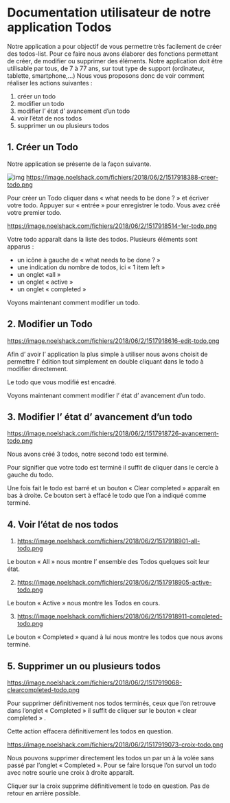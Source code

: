 # Documentation utilisateur de notre application Todos

Notre application a pour objectif de vous permettre très facilement de créer des todos-list.
Pour ce faire nous avons élaborer des fonctions permettant de créer, de modifier ou supprimer des éléments.
Notre application doit être utilisable par tous, de 7 à 77 ans, sur tout type de support (ordinateur, tablette, smartphone,…)
Nous vous proposons donc de voir comment réaliser les actions suivantes :
1. créer un todo
2. modifier un todo
3. modifier l’ état d’ avancement d’un todo
4. voir l’état de nos todos
5. supprimer un ou plusieurs  todos


## 1. Créer un Todo

Notre application se présente de la façon suivante.

![img](doc_utilisateur/creer_todo.png)
https://image.noelshack.com/fichiers/2018/06/2/1517918388-creer-todo.png

Pour créer un Todo cliquer dans « what needs to be done ? » et écriver votre todo.
Appuyer sur « entrée » pour enregistrer le todo.
Vous avez créé votre premier todo.

https://image.noelshack.com/fichiers/2018/06/2/1517918514-1er-todo.png

Votre todo apparaît dans la liste des todos.
Plusieurs éléments sont apparus :
+ un icône à gauche de « what needs to be done ? »
+ une indication du nombre de todos, ici « 1 item left »
+ un onglet «all »
+ un onglet « active »
+ un onglet « completed »

Voyons maintenant comment modifier un todo.


## 2. Modifier un Todo

https://image.noelshack.com/fichiers/2018/06/2/1517918616-edit-todo.png

Afin d’ avoir l’ application la plus simple à utiliser nous avons choisit de permettre l’ édition tout simplement en double cliquant dans le todo à modifier directement.

Le todo que vous modifié est encadré.

Voyons  maintenant comment modifier l’ état d’ avancement d’un todo.


## 3. Modifier l’ état d’ avancement d’un todo

https://image.noelshack.com/fichiers/2018/06/2/1517918726-avancement-todo.png

Nous avons créé 3 todos, notre second todo est terminé.

Pour signifier que votre todo est terminé il suffit de cliquer dans le cercle à gauche du todo.

Une fois fait le todo est barré et un bouton « Clear completed » apparaît en bas à droite. Ce bouton sert à effacé le todo que l’on a indiqué comme terminé.


## 4. Voir l’état de nos todos

1. https://image.noelshack.com/fichiers/2018/06/2/1517918901-all-todo.png

Le bouton « All » nous montre l’ ensemble des Todos quelques soit leur état.

2. https://image.noelshack.com/fichiers/2018/06/2/1517918905-active-todo.png

Le bouton « Active » nous montre les Todos en cours.

3. https://image.noelshack.com/fichiers/2018/06/2/1517918911-completed-todo.png

Le bouton « Completed » quand à lui nous montre les todos que nous avons terminé.


## 5. Supprimer un ou plusieurs todos

https://image.noelshack.com/fichiers/2018/06/2/1517919068-clearcompleted-todo.png

Pour supprimer définitivement nos todos terminés, ceux que l’on retrouve dans l’onglet « Completed » il suffit de cliquer sur le bouton « clear completed » .

Cette action effacera définitivement les todos en question.


https://image.noelshack.com/fichiers/2018/06/2/1517919073-croix-todo.png

Nous pouvons supprimer directement les todos un par un à la volée sans passé par l’onglet « Completed ». Pour se faire lorsque l’on survol un todo avec notre sourie une croix à droite apparaît.

Cliquer sur la croix supprime définitivement le todo en question. Pas de retour en arrière possible.





